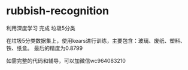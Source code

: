 # rubbish-recognition
利用深度学习 完成 垃圾5分类

在垃圾5分类数据集上，使用kears进行训练，主要包含：玻璃、废纸、塑料、铁、纸盒。
最后的精度为0.8799

如需完整的代码和辅导，可以加微信wc964083210
